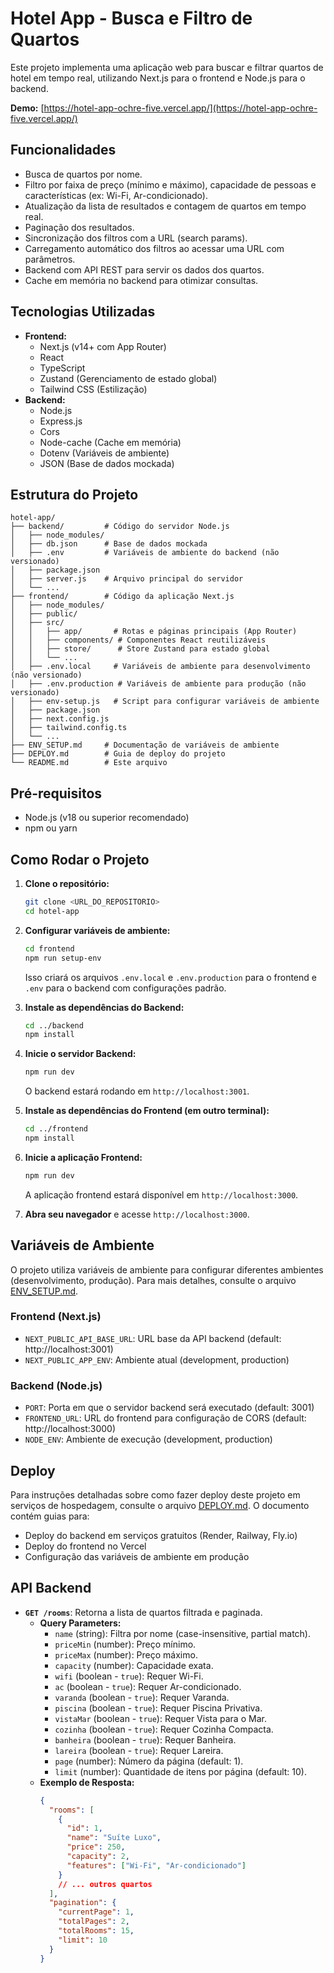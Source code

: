 # Hotel App - Busca e Filtro de Quartos

Este projeto implementa uma aplicação web para buscar e filtrar quartos de hotel em tempo real, utilizando Next.js para o frontend e Node.js para o backend.

**Demo:** [https://hotel-app-ochre-five.vercel.app/](https://hotel-app-ochre-five.vercel.app/)

## Funcionalidades

- Busca de quartos por nome.
- Filtro por faixa de preço (mínimo e máximo), capacidade de pessoas e características (ex: Wi-Fi, Ar-condicionado).
- Atualização da lista de resultados e contagem de quartos em tempo real.
- Paginação dos resultados.
- Sincronização dos filtros com a URL (search params).
- Carregamento automático dos filtros ao acessar uma URL com parâmetros.
- Backend com API REST para servir os dados dos quartos.
- Cache em memória no backend para otimizar consultas.

## Tecnologias Utilizadas

- **Frontend:**
  - Next.js (v14+ com App Router)
  - React
  - TypeScript
  - Zustand (Gerenciamento de estado global)
  - Tailwind CSS (Estilização)
- **Backend:**
  - Node.js
  - Express.js
  - Cors
  - Node-cache (Cache em memória)
  - Dotenv (Variáveis de ambiente)
  - JSON (Base de dados mockada)

## Estrutura do Projeto

```
hotel-app/
├── backend/         # Código do servidor Node.js
│   ├── node_modules/
│   ├── db.json      # Base de dados mockada
│   ├── .env         # Variáveis de ambiente do backend (não versionado)
│   ├── package.json
│   ├── server.js    # Arquivo principal do servidor
│   └── ...
├── frontend/        # Código da aplicação Next.js
│   ├── node_modules/
│   ├── public/
│   ├── src/
│   │   ├── app/       # Rotas e páginas principais (App Router)
│   │   ├── components/ # Componentes React reutilizáveis
│   │   ├── store/      # Store Zustand para estado global
│   │   └── ...
│   ├── .env.local     # Variáveis de ambiente para desenvolvimento (não versionado)
│   ├── .env.production # Variáveis de ambiente para produção (não versionado)
│   ├── env-setup.js   # Script para configurar variáveis de ambiente
│   ├── package.json
│   ├── next.config.js
│   ├── tailwind.config.ts
│   └── ...
├── ENV_SETUP.md     # Documentação de variáveis de ambiente
├── DEPLOY.md        # Guia de deploy do projeto
└── README.md        # Este arquivo
```

## Pré-requisitos

- Node.js (v18 ou superior recomendado)
- npm ou yarn

## Como Rodar o Projeto

1.  **Clone o repositório:**
    ```bash
    git clone <URL_DO_REPOSITORIO>
    cd hotel-app
    ```

2.  **Configurar variáveis de ambiente:**
    ```bash
    cd frontend
    npm run setup-env
    ```
    Isso criará os arquivos `.env.local` e `.env.production` para o frontend e `.env` para o backend com configurações padrão.

3.  **Instale as dependências do Backend:**
    ```bash
    cd ../backend
    npm install
    ```

4.  **Inicie o servidor Backend:**
    ```bash
    npm run dev
    ```
    O backend estará rodando em `http://localhost:3001`.

5.  **Instale as dependências do Frontend (em outro terminal):**
    ```bash
    cd ../frontend
    npm install
    ```

6.  **Inicie a aplicação Frontend:**
    ```bash
    npm run dev
    ```
    A aplicação frontend estará disponível em `http://localhost:3000`.

7.  **Abra seu navegador** e acesse `http://localhost:3000`.

## Variáveis de Ambiente

O projeto utiliza variáveis de ambiente para configurar diferentes ambientes (desenvolvimento, produção). Para mais detalhes, consulte o arquivo [ENV_SETUP.md](./ENV_SETUP.md).

### Frontend (Next.js)
- `NEXT_PUBLIC_API_BASE_URL`: URL base da API backend (default: http://localhost:3001)
- `NEXT_PUBLIC_APP_ENV`: Ambiente atual (development, production)

### Backend (Node.js)
- `PORT`: Porta em que o servidor backend será executado (default: 3001)
- `FRONTEND_URL`: URL do frontend para configuração de CORS (default: http://localhost:3000)
- `NODE_ENV`: Ambiente de execução (development, production)

## Deploy

Para instruções detalhadas sobre como fazer deploy deste projeto em serviços de hospedagem, consulte o arquivo [DEPLOY.md](./DEPLOY.md). O documento contém guias para:

- Deploy do backend em serviços gratuitos (Render, Railway, Fly.io)
- Deploy do frontend no Vercel
- Configuração das variáveis de ambiente em produção

## API Backend

- **`GET /rooms`**: Retorna a lista de quartos filtrada e paginada.
  - **Query Parameters:**
    - `name` (string): Filtra por nome (case-insensitive, partial match).
    - `priceMin` (number): Preço mínimo.
    - `priceMax` (number): Preço máximo.
    - `capacity` (number): Capacidade exata.
    - `wifi` (boolean - `true`): Requer Wi-Fi.
    - `ac` (boolean - `true`): Requer Ar-condicionado.
    - `varanda` (boolean - `true`): Requer Varanda.
    - `piscina` (boolean - `true`): Requer Piscina Privativa.
    - `vistaMar` (boolean - `true`): Requer Vista para o Mar.
    - `cozinha` (boolean - `true`): Requer Cozinha Compacta.
    - `banheira` (boolean - `true`): Requer Banheira.
    - `lareira` (boolean - `true`): Requer Lareira.
    - `page` (number): Número da página (default: 1).
    - `limit` (number): Quantidade de itens por página (default: 10).
  - **Exemplo de Resposta:**
    ```json
    {
      "rooms": [
        {
          "id": 1,
          "name": "Suíte Luxo",
          "price": 250,
          "capacity": 2,
          "features": ["Wi-Fi", "Ar-condicionado"]
        }
        // ... outros quartos
      ],
      "pagination": {
        "currentPage": 1,
        "totalPages": 2,
        "totalRooms": 15,
        "limit": 10
      }
    }
    ``` 